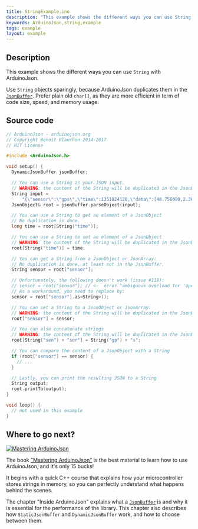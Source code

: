 ```yaml
---
title: StringExample.ino
description: "This example shows the different ways you can use String objects with ArduinoJson."
keywords: ArduinoJson,string,example
tags: example
layout: example
---
```


## Description

This example shows the different ways you can use `String` with ArduinoJson.

Use `String` objects sparingly, because ArduinoJson duplicates them in the [`JsonBuffer`]({{site.baseurl}}/api/jsonbuffer/description/). Prefer plain old `char[]`, as they are more efficient in term of code size, speed, and memory usage.

## Source code

```c++
// ArduinoJson - arduinojson.org
// Copyright Benoit Blanchon 2014-2017
// MIT License

#include <ArduinoJson.h>

void setup() {
  DynamicJsonBuffer jsonBuffer;

  // You can use a String as your JSON input.
  // WARNING: the content of the String will be duplicated in the JsonBuffer.
  String input =
      "{\"sensor\":\"gps\",\"time\":1351824120,\"data\":[48.756080,2.302038]}";
  JsonObject& root = jsonBuffer.parseObject(input);

  // You can use a String to get an element of a JsonObject
  // No duplication is done.
  long time = root[String("time")];

  // You can use a String to set an element of a JsonObject
  // WARNING: the content of the String will be duplicated in the JsonBuffer.
  root[String("time")] = time;

  // You can get a String from a JsonObject or JsonArray:
  // No duplication is done, at least not in the JsonBuffer.
  String sensor = root["sensor"];

  // Unfortunately, the following doesn't work (issue #118):
  // sensor = root["sensor"]; // <-  error "ambiguous overload for 'operator='"
  // As a workaround, you need to replace by:
  sensor = root["sensor"].as<String>();

  // You can set a String to a JsonObject or JsonArray:
  // WARNING: the content of the String will be duplicated in the JsonBuffer.
  root["sensor"] = sensor;

  // You can also concatenate strings
  // WARNING: the content of the String will be duplicated in the JsonBuffer.
  root[String("sen") + "sor"] = String("gp") + "s";

  // You can compare the content of a JsonObject with a String
  if (root["sensor"] == sensor) {
    // ...
  }

  // Lastly, you can print the resulting JSON to a String
  String output;
  root.printTo(output);
}

void loop() {
  // not used in this example
}
```

## Where to go next?

<a href="https://leanpub.com/arduinojson/"><img src="{{site.baseurl}}/images/cover200.png" class="float-right" alt="Mastering ArduinoJson"></a>

The book ["Mastering ArduinoJson"](https://leanpub.com/arduinojson/) is the best material to learn how to use ArduinoJson, and it's only 15 bucks!

It begins with a quick C++ course that explains how your microcontroller stores strings in memory, so you can perfectly understand what happens behind the scenes.

The chapter "Inside ArduinoJson" explains what a [`JsonBuffer`]({{site.baseurl}}/api/jsonbuffer/description/) is and why it is essential for the performance of the library. This chapter also describes how `StaticJsonBuffer` and `DynamicJsonBuffer` work, and how to choose between them.